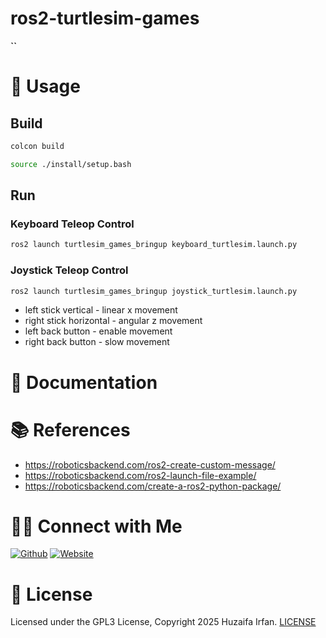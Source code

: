 # ros2-turtlesim-games
**``**

<!-- •[Link](#)

<hr>

![overview](overview.drawio.png)

## 🎬 Demo

[▶️![Demo](https://img.youtube.com/vi/7YyrIgjaaYA/maxresdefault.jpg)](https://www.youtube.com/watch?v=7YyrIgjaaYA)


-->


# 🚀 Usage

## Build
```sh
colcon build
```

```sh
source ./install/setup.bash 
```

## Run

### Keyboard Teleop Control
```sh
ros2 launch turtlesim_games_bringup keyboard_turtlesim.launch.py
```

### Joystick Teleop Control
```sh
ros2 launch turtlesim_games_bringup joystick_turtlesim.launch.py
```
- left stick vertical - linear x movement
- right stick horizontal - angular z movement
- left back button - enable movement
- right back button - slow movement


# 📝 Documentation

# 📚 References
- https://roboticsbackend.com/ros2-create-custom-message/
- https://roboticsbackend.com/ros2-launch-file-example/
- https://roboticsbackend.com/create-a-ros2-python-package/



# 🤝🏻 Connect with Me

[![Github](https://img.shields.io/badge/Github-%23222.svg?style=for-the-badge&logo=github&logoColor=white)](https://github.com/HuzaifaIrfan/)
[![Website](https://img.shields.io/badge/Website-%23222.svg?style=for-the-badge&logo=google-chrome&logoColor==%234285F4)](https://www.huzaifairfan.com)

# 📜 License

Licensed under the GPL3 License, Copyright 2025 Huzaifa Irfan. [LICENSE](LICENSE)
